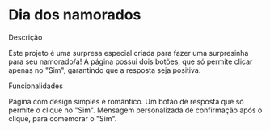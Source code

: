 # Dia dos namorados

Descrição

Este projeto é uma surpresa especial criada para fazer uma surpresinha para seu namorado/a! A página possui dois botões, que só permite clicar apenas no "Sim", garantindo que a resposta seja positiva.

Funcionalidades

Página com design simples e romântico.
Um botão de resposta que só permite o clique no "Sim".
Mensagem personalizada de confirmação após o clique, para comemorar o "Sim".

